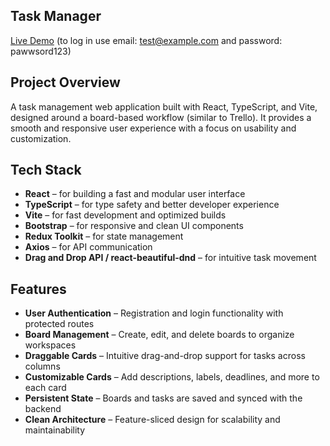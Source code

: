 ## **Task Manager**

[Live Demo](https://matteblacck.github.io/REACT-task-manager/)
(to log in use email: test@example.com and password: pawwsord123)


## **Project Overview**

A task management web application built with React, TypeScript, and Vite, designed around a board-based workflow (similar to Trello). It provides a smooth and responsive user experience with a focus on usability and customization.


## **Tech Stack**

- **React** – for building a fast and modular user interface  
- **TypeScript** – for type safety and better developer experience  
- **Vite** – for fast development and optimized builds  
- **Bootstrap** – for responsive and clean UI components  
- **Redux Toolkit** – for state management  
- **Axios** – for API communication  
- **Drag and Drop API / react-beautiful-dnd** – for intuitive task movement  


## **Features**

  
- **User Authentication** – Registration and login functionality with protected routes  
- **Board Management** – Create, edit, and delete boards to organize workspaces  
- **Draggable Cards** – Intuitive drag-and-drop support for tasks across columns  
- **Customizable Cards** – Add descriptions, labels, deadlines, and more to each card  
- **Persistent State** – Boards and tasks are saved and synced with the backend  
- **Clean Architecture** – Feature-sliced design for scalability and maintainability  
